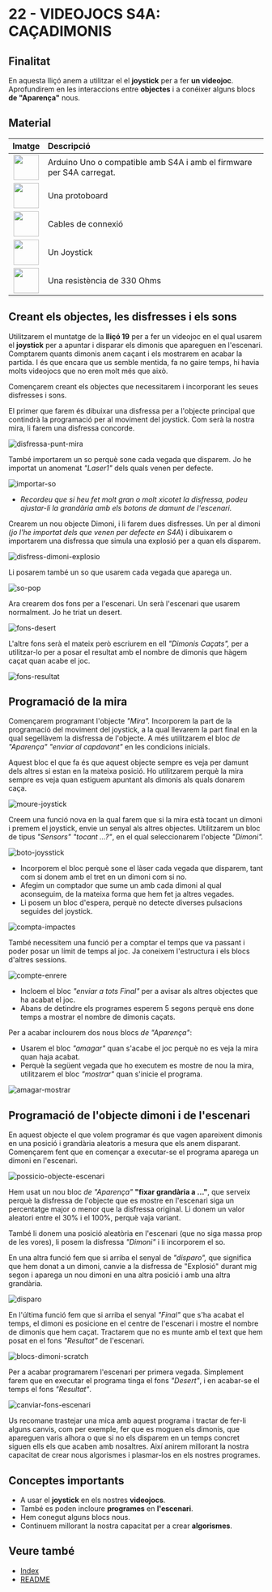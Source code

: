 # 22 - VIDEOJOCS S4A: CAÇADIMONIS

## Finalitat

En aquesta lliçó anem a utilitzar el el **joystick** per a fer **un videojoc**. Aprofundirem en les interaccions entre **objectes** i a conéixer alguns blocs **de "Aparença"** nous.

## Material

|                                 Imatge                                 | Descripció                                                           |
| :--------------------------------------------------------------------: | :------------------------------------------------------------------- |
|     <img src="./../mat_img/mat_unor3.png" width="50" height="50">      | Arduino Uno o compatible amb S4A i amb el firmware per S4A carregat. |
|   <img src="./../mat_img/mat_protoboard.png" width="50" height="50">   | Una protoboard                                                       |
|     <img src="./../mat_img/mat_dupont.png" width="50" height="50">     | Cables de connexió                                                   |
| <img src="./../mat_img/mat_KY023_joystick.jpg" width="50" height="50"> | Un Joystick                                                          |
|    <img src="./../mat_img/mat_resis330.png" width="50" height="50">    | Una resistència de 330 Ohms                                          |

## Creant els objectes, les disfresses i els sons

Utilitzarem el muntatge de la **lliçó 19** per a fer un videojoc en el qual usarem el **joystick** per a apuntar i disparar els dimonis que apareguen en l'escenari. Comptarem quants dimonis anem caçant i els mostrarem en acabar la partida. I és que encara que us semble mentida,
fa no gaire temps, hi havia molts videojocs que no eren molt més que això.

Començarem creant els objectes que necessitarem i incorporant les seues disfresses i sons.

El primer que farem és dibuixar una disfressa per a l'objecte principal que contindrà la programació per al moviment del joystick. Com serà la nostra mira, li farem una disfressa concorde.

![disfressa-punt-mira](Imatges/s4a_22_01.png)

També importarem un so perquè sone cada vegada que disparem. Jo he importat un anomenat _"Laser1"_ dels quals venen per defecte.

![importar-so](Imatges/s4a_22_02.png)

- _Recordeu que si heu fet molt gran o molt xicotet la disfressa, podeu ajustar-li la grandària amb els botons de damunt de l'escenari._

Crearem un nou objecte Dimoni, i li farem dues disfresses. Un per al dimoni _(jo l'he importat dels que venen per defecte en S4A_) i dibuixarem o importarem una disfressa que simula una explosió per a quan els disparem.

![disfress-dimoni-explosio](Imatges/s4a_22_03.png)

Li posarem també un so que usarem cada vegada que aparega un.

![so-pop](Imatges/s4a_22_04.png)

Ara crearem dos fons per a l'escenari. Un serà l'escenari que usarem normalment. Jo he triat un desert.

![fons-desert](Imatges/s4a_22_05.png)

L'altre fons serà el mateix però escriurem en ell _"Dimonis Caçats",_ per a utilitzar-lo per a posar el resultat amb el nombre de dimonis que hàgem caçat quan acabe el joc.

![fons-resultat](Imatges/s4a_22_06.png)

## Programació de la mira

Començarem programant l'objecte _"Mira"._ Incorporem la part de la programació del moviment del joystick, a la qual llevarem la part final en la qual segellàvem la disfressa de l'objecte. A més utilitzarem el bloc _de "Aparença" "enviar al capdavant"_ en les condicions inicials.

Aquest bloc el que fa és que aquest objecte sempre es veja per damunt dels altres si estan en la mateixa posició. Ho utilitzarem perquè la mira sempre es veja quan estiguem apuntant als dimonis als quals donarem caça.

![moure-joystick](Imatges/s4a_22_07.png)

Creem una funció nova en la qual farem que si la mira està tocant un dimoni i premem el joystick, envie un senyal als altres objectes. Utilitzarem un bloc de tipus _"Sensors" "tocant ...?"_, en el qual seleccionarem l'objecte _"Dimoni"._

![boto-joysstick](Imatges/s4a_22_08.png)

- Incorporem el bloc perquè sone el làser cada vegada que disparem, tant com si donem amb el tret en un dimoni com si no.
- Afegim un comptador que sume un amb cada dimoni al qual aconseguim, de la mateixa forma que hem fet ja altres vegades.
- Li posem un bloc d'espera, perquè no detecte diverses pulsacions seguides del joystick.

![compta-impactes](Imatges/s4a_22_09.png)

També necessitem una funció per a comptar el temps que va passant i poder posar un límit de temps al joc. Ja coneixem l'estructura i els blocs d'altres sessions.

![compte-enrere](Imatges/s4a_22_10.png)

- Incloem el bloc _"enviar a tots Final"_ per a avisar als altres objectes que ha acabat el joc.
- Abans de detindre els programes esperem 5 segons perquè ens done temps a mostrar el nombre de dimonis caçats.

Per a acabar inclourem dos nous blocs _de "Aparença"_:

- Usarem el bloc _"amagar"_ quan s'acabe el joc perquè no es veja la mira quan haja acabat.
- Perquè la següent vegada que ho executem es mostre de nou la mira, utilitzarem el bloc _"mostrar"_ quan s'inicie el programa.

![amagar-mostrar](Imatges/s4a_22_11.png)

## Programació de l'objecte dimoni i de l'escenari

En aquest objecte el que volem programar és que vagen apareixent dimonis en una posició i grandària aleatoris a mesura que els anem disparant. Començarem fent que en començar a executar-se el programa aparega un dimoni en l'escenari.

![possicio-objecte-escenari](Imatges/s4a_22_12.png)

Hem usat un nou bloc _de "Aparença"_ **"fixar grandària a ..."**, que serveix perquè la disfressa de l'objecte que es mostre en l'escenari siga un percentatge major o menor que la disfressa original. Li donem un valor aleatori entre el 30% i el 100%, perquè vaja variant.

També li donem una posició aleatòria en l'escenari (que no siga massa prop de les vores), li posem la disfressa _"Dimoni"_ i li incorporem el so.

En una altra funció fem que si arriba el senyal de _"disparo",_ que significa que hem donat a un dimoni, canvie a la disfressa de "Explosió" durant mig segon i aparega un nou dimoni en una altra posició i amb una altra grandària.

![disparo](Imatges/s4a_22_13.png)

En l'última funció fem que si arriba el senyal _"Final"_ que s'ha acabat el temps, el dimoni es posicione en el centre de l'escenari i mostre el nombre de dimonis que hem caçat. Tractarem que no es munte amb el text que hem posat en el fons _"Resultat"_ de l'escenari.

![blocs-dimoni-scratch](Imatges/s4a_22_14.png)

Per a acabar programarem l'escenari per primera vegada. Simplement farem que en executar el programa tinga el fons _"Desert"_, i en acabar-se el temps el fons _"Resultat"_.

![canviar-fons-escenari](Imatges/s4a_22_15.png)

Us recomane trastejar una mica amb aquest programa i tractar de fer-li alguns canvis, com per exemple, fer que es moguen els dimonis, que apareguen varis alhora o que si no els disparem en un temps concret siguen ells els que acaben amb nosaltres. Així anirem millorant la nostra capacitat de crear nous algorismes i plasmar-los en els nostres programes.

## Conceptes importants

- A usar el **joystick** en els nostres **videojocs**.
- També es poden incloure **programes** en **l'escenari**.
- Hem conegut alguns blocs nous.
- Continuem millorant la nostra capacitat per a crear **algorismes**.

## Veure també

- [Index](../Index.md)
- [README](../README.md)
